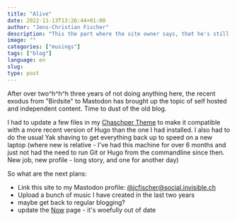 ```yaml
---
title: "Alive"
date: 2022-11-13T13:26:44+01:00
author: "Jens-Christian Fischer"
description: "This the part where the site owner says, that he's still alive. As he does every few years"
image: ""
categories: ["musings"]
tags: ["blog"]
language: en
slug:
type: post
---
```


After over two^h^h^h three years of not doing anything here, the recent exodus from "Birdsite" to Mastodon
has brought up the topic of self hosted and independent content. Time to dust of the old blog.

I had to update a few files in my [Chaschper Theme](https://github.com/jcfischer/hugo-chaschper) to make it compatible 
with a more recent version of Hugo than the one I had installed. I also had to do the usual Yak shaving to get 
everything back up to speed on a new laptop (where new is relative - I've had this machine for over 6 months and
just not had the need to run Git or Hugo from the commandline since then. New job, new profile - long story, and one 
for another day)

So what are the next plans:

- Link this site to my Mastodon profile: [@jcfischer@social.invisible.ch](https://social.invisible.ch/@jcfischer)
- Upload a bunch of music I have created in the last two years
- maybe get back to regular blogging?
- update the [Now](/now) page - it's woefully out of date